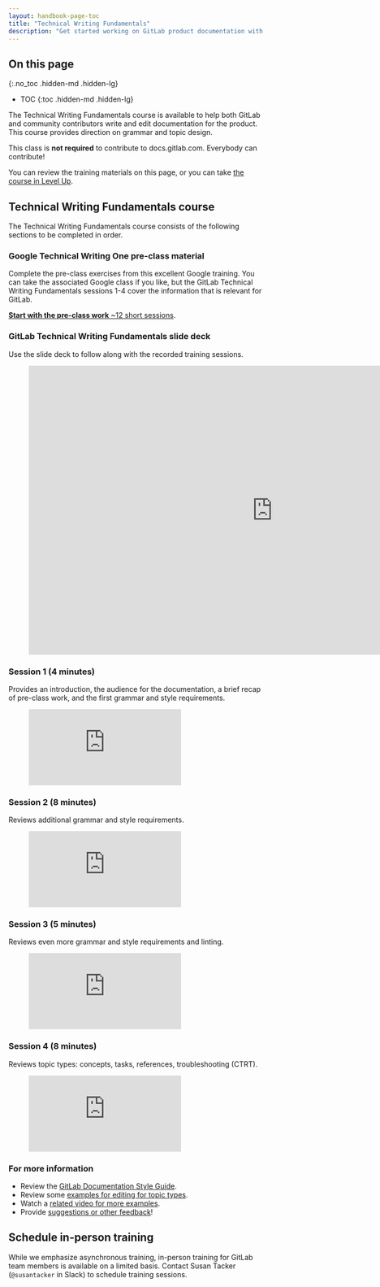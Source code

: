 ```yaml
---
layout: handbook-page-toc
title: "Technical Writing Fundamentals"
description: "Get started working on GitLab product documentation with our Technical Writing Fundamentals."
---
```


## On this page
{:.no_toc .hidden-md .hidden-lg}

- TOC
{:toc .hidden-md .hidden-lg}

The Technical Writing Fundamentals course is available to help both GitLab and community contributors write and edit documentation for the product. This course provides direction on grammar and topic design. 

This class is **not required** to contribute to docs.gitlab.com. Everybody can contribute!

You can review the training materials on this page, or you can take [the course in Level Up](https://levelup.gitlab.com/courses/gitlab-technical-writing-fundamentals).

## Technical Writing Fundamentals course

The Technical Writing Fundamentals course consists of the following sections to be completed in order. 

### Google Technical Writing One pre-class material

Complete the pre-class exercises from this excellent Google training. You can take the associated Google class if you like, but the GitLab Technical Writing Fundamentals sessions 1-4 cover the information that is relevant for GitLab.

[**Start with the pre-class work** ~12 short sessions](https://developers.google.com/tech-writing/one).

### GitLab Technical Writing Fundamentals slide deck
Use the slide deck to follow along with the recorded training sessions.

<figure class="video_container">
<iframe src="https://docs.google.com/presentation/d/e/2PACX-1vRGaE-gaI_couZMS1WJSAT0o8EGeFrZbrEevN-Z7bXBS1MxumUTk4c1ouERsGUEE0fhbofDY6BWLUIN/embed?start=false&loop=false&delayms=5000" frameborder="0" width="960" height="569" allowfullscreen="true" mozallowfullscreen="true" webkitallowfullscreen="true"></iframe>
</figure>

### Session 1 (4 minutes)

Provides an introduction, the audience for the documentation, a brief recap of pre-class work, and the first grammar and style requirements. 

<figure class="video_container">
  <iframe src="https://www.youtube.com/embed/Bp_ltao_xbA" frameborder="0" allowfullscreen="true"> </iframe>
</figure>
  
### Session 2 (8 minutes)

Reviews additional grammar and style requirements. 

<figure class="video_container">
  <iframe src="https://www.youtube.com/embed/ulFMEOURVR0" frameborder="0" allowfullscreen="true"> </iframe>
</figure>
  
### Session 3 (5 minutes)

Reviews even more grammar and style requirements and linting. 

<figure class="video_container">
  <iframe src="https://www.youtube.com/embed/q_LlUEIJnA0" frameborder="0" allowfullscreen="true"> </iframe>
</figure>

### Session 4 (8 minutes)

Reviews topic types: concepts, tasks, references, troubleshooting (CTRT). 

<figure class="video_container">
  <iframe src="https://www.youtube.com/embed/ZzdE1y7HfzE" frameborder="0" allowfullscreen="true"> </iframe>
</figure>

### For more information

- Review the [GitLab Documentation Style Guide](https://docs.gitlab.com/ee/development/documentation/styleguide/).
- Review some [examples for editing for topic types](https://about.gitlab.com/handbook/product/ux/technical-writing/fundamentals/examples.html).
- Watch a [related video for more examples](https://youtu.be/HehnjPgPWb0). 
- Provide [suggestions or other feedback](https://gitlab.com/gitlab-org/technical-writing/-/issues/445)!

## Schedule in-person training

While we emphasize asynchronous training, in-person training for GitLab team members is available on a limited basis. Contact Susan Tacker (`@susantacker` in Slack) to schedule training sessions.
